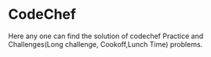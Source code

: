 # CodeChef
Here any one can find the solution of codechef Practice and Challenges(Long challenge, Cookoff,Lunch Time) problems.

